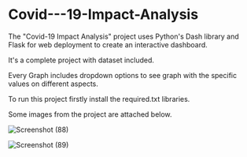 # Covid---19-Impact-Analysis

The "Covid-19 Impact Analysis" project uses Python's Dash
library and Flask for web deployment to create an interactive
dashboard.

It's a complete project with dataset included.

Every Graph includes dropdown options to see graph with the specific values on different aspects.

To run this project firstly install the required.txt libraries.

Some images from the project are attached below.


![Screenshot (88)](https://github.com/surajsoni22/Covid---19-Impact-Ananlysis/assets/155123692/08d339a7-a915-48e6-bec2-a6f0126c9281)


![Screenshot (89)](https://github.com/surajsoni22/Covid---19-Impact-Ananlysis/assets/155123692/aed91f74-caf2-4cf2-9ac4-28a27a6d92e4)
